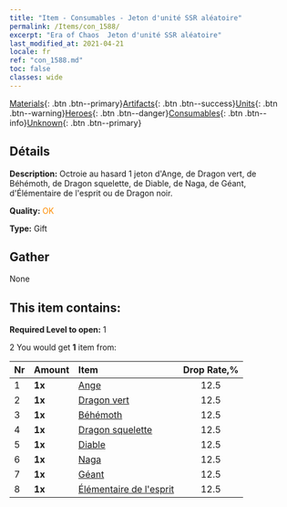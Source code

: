 ```yaml
---
title: "Item - Consumables - Jeton d'unité SSR aléatoire"
permalink: /Items/con_1588/
excerpt: "Era of Chaos  Jeton d'unité SSR aléatoire"
last_modified_at: 2021-04-21
locale: fr
ref: "con_1588.md"
toc: false
classes: wide
---
```

 [Materials](/fr/Items/){: .btn .btn--primary}[Artifacts](/fr/Items/Artifacts/){: .btn .btn--success}[Units](/fr/Items/Units/){: .btn .btn--warning}[Heroes](/fr/Items/Heroes/){: .btn .btn--danger}[Consumables](/fr/Items/Consumables/){: .btn .btn--info}[Unknown](/fr/Items/Unknown/){: .btn .btn--primary}

## Détails
 **Description:** Octroie au hasard 1 jeton d'Ange, de Dragon vert, de Béhémoth, de Dragon squelette, de Diable, de Naga, de Géant, d'Élémentaire de l'esprit ou de Dragon noir.

 **Quality:** <span style="color: #FF8C00">OK</span>

 **Type:** Gift

## Gather

  None

## This item contains:

 **Required Level to open:** 1

 2 You would get **1** item  from:

  | Nr | Amount |     Item    | Drop Rate,% |
  |:---|:-------|:------------|:---------:|
  | 1 |  **1x** | [Ange](/fr/Items/unt_196/) | 12.5 | 
  | 2 |  **1x** | [Dragon vert](/fr/Items/unt_205/) | 12.5 | 
  | 3 |  **1x** | [Béhémoth](/fr/Items/unt_223/) | 12.5 | 
  | 4 |  **1x** | [Dragon squelette](/fr/Items/unt_214/) | 12.5 | 
  | 5 |  **1x** | [Diable](/fr/Items/unt_232/) | 12.5 | 
  | 6 |  **1x** | [Naga](/fr/Items/unt_240/) | 12.5 | 
  | 7 |  **1x** | [Géant ](/fr/Items/unt_241/) | 12.5 | 
  | 8 |  **1x** | [Élémentaire de l'esprit](/fr/Items/unt_267/) | 12.5 | 
